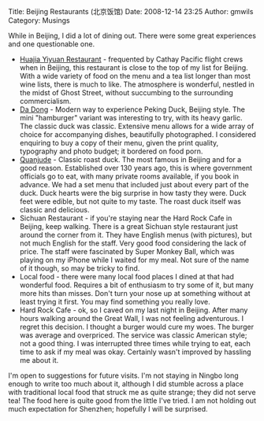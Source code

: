 Title: Beijing Restaurants (北京饭馆)
Date: 2008-12-14 23:25
Author: gmwils
Category: Musings

While in Beijing, I did a lot of dining out. There were some great
experiences and one questionable one.

-   [Huajia Yiyuan Restaurant][] - frequented by Cathay Pacific flight
    crews when in Beijing, this restaurant is close to the top of my
    list for Beijing. With a wide variety of food on the menu and a tea
    list longer than most wine lists, there is much to like. The
    atmosphere is wonderful, nestled in the midst of Ghost Street,
    without succumbing to the surrounding commercialism.
-   [Da Dong][] - Modern way to experience Peking Duck, Beijing style.
    The mini "hamburger" variant was interesting to try, with its heavy
    garlic. The classic duck was classic. Extensive menu allows for a
    wide array of choice for accompanying dishes, beautifully
    photographed. I considered enquiring to buy a copy of their menu,
    given the print quality, typography and photo budget; it bordered on
    food porn.
-   [Quanjude][] - Classic roast duck. The most famous in Beijing and
    for a good reason. Established over 130 years ago, this is where
    government officials go to eat, with many private rooms available,
    if you book in advance. We had a set menu that included just about
    every part of the duck. Duck hearts were the big surprise in how
    tasty they were. Duck feet were edible, but not quite to my taste.
    The roast duck itself was classic and delicious.
-   Sichuan Restaurant - if you're staying near the Hard Rock Cafe in
    Beijing, keep walking. There is a great Sichuan style restaurant
    just around the corner from it. They have English menus (with
    pictures), but not much English for the staff. Very good food
    considering the lack of price. The staff were fascinated by Super
    Monkey Ball, which was playing on my iPhone while I waited for my
    meal. Not sure of the name of it though, so may be tricky to find.
-   Local food - there were many local food places I dined at that had
    wonderful food. Requires a bit of enthusiasm to try some of it, but
    many more hits than misses. Don't turn your nose up at something
    without at least trying it first. You may find something you really
    love.
-   Hard Rock Cafe - ok, so I caved on my last night in Beijing. After
    many hours walking around the Great Wall, I was not feeling
    adventurous. I regret this decision. I thought a burger would cure
    my woes. The burger was average and overpriced. The service was
    classic American style; not a good thing. I was interrupted three
    times while trying to eat, each time to ask if my meal was okay.
    Certainly wasn't improved by hassling me about it.

I'm open to suggestions for future visits. I'm not staying in Ningbo
long enough to write too much about it, although I did stumble across a
place with traditional local food that struck me as quite strange; they
did not serve tea! The food here is quite good from the little I've
tried. I am not holding out much expectation for Shenzhen; hopefully I
will be surprised.

  [Huajia Yiyuan Restaurant]: http://www.bestfoodinchina.net/node/101
  [Da Dong]: http://travel.nytimes.com/travel/guides/asia/china/beijing/restaurant-detail.html?vid=1194723840271
  [Quanjude]: http://www.quanjude.com.cn/e_about.html
